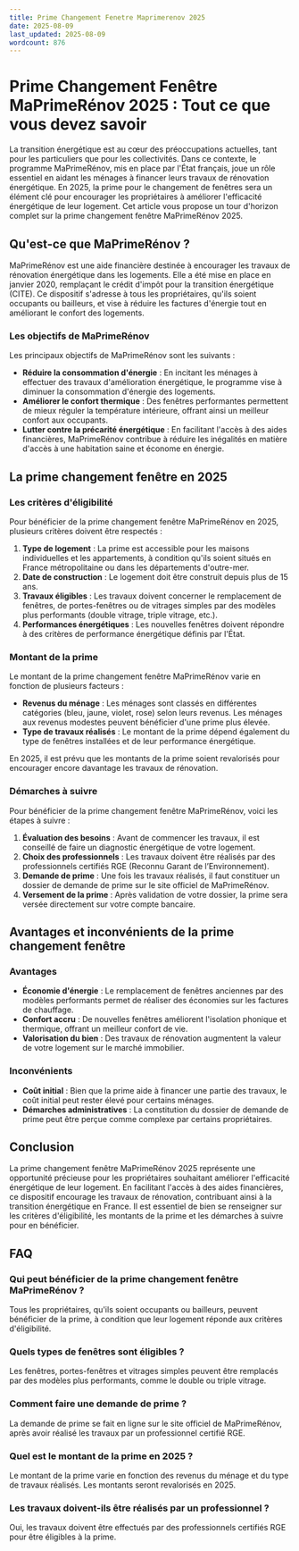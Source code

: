 ```yaml
---
title: Prime Changement Fenetre Maprimerenov 2025
date: 2025-08-09
last_updated: 2025-08-09
wordcount: 876
---
```


# Prime Changement Fenêtre MaPrimeRénov 2025 : Tout ce que vous devez savoir

La transition énergétique est au cœur des préoccupations actuelles, tant pour les particuliers que pour les collectivités. Dans ce contexte, le programme MaPrimeRénov, mis en place par l'État français, joue un rôle essentiel en aidant les ménages à financer leurs travaux de rénovation énergétique. En 2025, la prime pour le changement de fenêtres sera un élément clé pour encourager les propriétaires à améliorer l'efficacité énergétique de leur logement. Cet article vous propose un tour d'horizon complet sur la prime changement fenêtre MaPrimeRénov 2025.

## Qu'est-ce que MaPrimeRénov ?

MaPrimeRénov est une aide financière destinée à encourager les travaux de rénovation énergétique dans les logements. Elle a été mise en place en janvier 2020, remplaçant le crédit d'impôt pour la transition énergétique (CITE). Ce dispositif s'adresse à tous les propriétaires, qu'ils soient occupants ou bailleurs, et vise à réduire les factures d'énergie tout en améliorant le confort des logements.

### Les objectifs de MaPrimeRénov

Les principaux objectifs de MaPrimeRénov sont les suivants :

- **Réduire la consommation d'énergie** : En incitant les ménages à effectuer des travaux d'amélioration énergétique, le programme vise à diminuer la consommation d'énergie des logements.
- **Améliorer le confort thermique** : Des fenêtres performantes permettent de mieux réguler la température intérieure, offrant ainsi un meilleur confort aux occupants.
- **Lutter contre la précarité énergétique** : En facilitant l'accès à des aides financières, MaPrimeRénov contribue à réduire les inégalités en matière d'accès à une habitation saine et économe en énergie.

## La prime changement fenêtre en 2025

### Les critères d'éligibilité

Pour bénéficier de la prime changement fenêtre MaPrimeRénov en 2025, plusieurs critères doivent être respectés :

1. **Type de logement** : La prime est accessible pour les maisons individuelles et les appartements, à condition qu'ils soient situés en France métropolitaine ou dans les départements d'outre-mer.
2. **Date de construction** : Le logement doit être construit depuis plus de 15 ans.
3. **Travaux éligibles** : Les travaux doivent concerner le remplacement de fenêtres, de portes-fenêtres ou de vitrages simples par des modèles plus performants (double vitrage, triple vitrage, etc.).
4. **Performances énergétiques** : Les nouvelles fenêtres doivent répondre à des critères de performance énergétique définis par l'État.

### Montant de la prime

Le montant de la prime changement fenêtre MaPrimeRénov varie en fonction de plusieurs facteurs :

- **Revenus du ménage** : Les ménages sont classés en différentes catégories (bleu, jaune, violet, rose) selon leurs revenus. Les ménages aux revenus modestes peuvent bénéficier d'une prime plus élevée.
- **Type de travaux réalisés** : Le montant de la prime dépend également du type de fenêtres installées et de leur performance énergétique.

En 2025, il est prévu que les montants de la prime soient revalorisés pour encourager encore davantage les travaux de rénovation.

### Démarches à suivre

Pour bénéficier de la prime changement fenêtre MaPrimeRénov, voici les étapes à suivre :

1. **Évaluation des besoins** : Avant de commencer les travaux, il est conseillé de faire un diagnostic énergétique de votre logement.
2. **Choix des professionnels** : Les travaux doivent être réalisés par des professionnels certifiés RGE (Reconnu Garant de l’Environnement).
3. **Demande de prime** : Une fois les travaux réalisés, il faut constituer un dossier de demande de prime sur le site officiel de MaPrimeRénov.
4. **Versement de la prime** : Après validation de votre dossier, la prime sera versée directement sur votre compte bancaire.

## Avantages et inconvénients de la prime changement fenêtre

### Avantages

- **Économie d'énergie** : Le remplacement de fenêtres anciennes par des modèles performants permet de réaliser des économies sur les factures de chauffage.
- **Confort accru** : De nouvelles fenêtres améliorent l'isolation phonique et thermique, offrant un meilleur confort de vie.
- **Valorisation du bien** : Des travaux de rénovation augmentent la valeur de votre logement sur le marché immobilier.

### Inconvénients

- **Coût initial** : Bien que la prime aide à financer une partie des travaux, le coût initial peut rester élevé pour certains ménages.
- **Démarches administratives** : La constitution du dossier de demande de prime peut être perçue comme complexe par certains propriétaires.

## Conclusion

La prime changement fenêtre MaPrimeRénov 2025 représente une opportunité précieuse pour les propriétaires souhaitant améliorer l'efficacité énergétique de leur logement. En facilitant l'accès à des aides financières, ce dispositif encourage les travaux de rénovation, contribuant ainsi à la transition énergétique en France. Il est essentiel de bien se renseigner sur les critères d'éligibilité, les montants de la prime et les démarches à suivre pour en bénéficier.

## FAQ

### Qui peut bénéficier de la prime changement fenêtre MaPrimeRénov ?

Tous les propriétaires, qu'ils soient occupants ou bailleurs, peuvent bénéficier de la prime, à condition que leur logement réponde aux critères d'éligibilité.

### Quels types de fenêtres sont éligibles ?

Les fenêtres, portes-fenêtres et vitrages simples peuvent être remplacés par des modèles plus performants, comme le double ou triple vitrage.

### Comment faire une demande de prime ?

La demande de prime se fait en ligne sur le site officiel de MaPrimeRénov, après avoir réalisé les travaux par un professionnel certifié RGE.

### Quel est le montant de la prime en 2025 ?

Le montant de la prime varie en fonction des revenus du ménage et du type de travaux réalisés. Les montants seront revalorisés en 2025.

### Les travaux doivent-ils être réalisés par un professionnel ?

Oui, les travaux doivent être effectués par des professionnels certifiés RGE pour être éligibles à la prime.